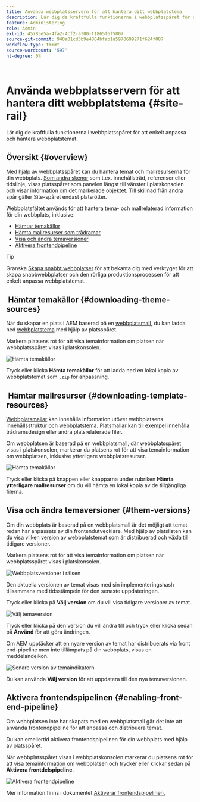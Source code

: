 ```yaml
---
title: Använda webbplatsservern för att hantera ditt webbplatstema
description: Lär dig de kraftfulla funktionerna i webbplatsspåret för att enkelt anpassa och hantera webbplatstemat.
feature: Administering
role: Admin
exl-id: 45785e5a-4fa2-4cf2-a300-f1865f6f5807
source-git-commit: 940a01cd3b9e4804bfab1a5970699271f624f087
workflow-type: tm+mt
source-wordcount: '597'
ht-degree: 0%

---
```


# Använda webbplatsservern för att hantera ditt webbplatstema {#site-rail}

Lär dig de kraftfulla funktionerna i webbplatsspåret för att enkelt anpassa och hantera webbplatstemat.

## Översikt {#overview}

Med hjälp av webbplatsspåret kan du hantera temat och mallresurserna för din webbplats. [Som andra skenor](/help/sites-cloud/authoring/getting-started/basic-handling.md#rail-selector) som t.ex. innehållsträd, referenser eller tidslinje, visas platsspåret som panelen längst till vänster i platskonsolen och visar information om det markerade objektet. Till skillnad från andra spår gäller Site-spåret endast platsrötter.

Webbplatsfältet används för att hantera tema- och mallrelaterad information för din webbplats, inklusive:

* [Hämtar temakällor](#downloading-theme-sources)
* [Hämta mallresurser som trådramar](#downloading-template-resources)
* [Visa och ändra temaversioner](#theme-vrsions)
* [Aktivera frontendpipeline](#enabling-the-front-end-pipeline)

>[!TIP]
>
>Granska [Skapa snabbt webbplatser](/help/journey-sites/quick-site/overview.md) för att bekanta dig med verktyget för att skapa snabbwebbplatser och den rörliga produktionsprocessen för att enkelt anpassa webbplatstemat.

##  Hämtar temakällor {#downloading-theme-sources}

När du skapar en plats i AEM baserad på en [webbplatsmall,](site-templates.md) du kan ladda ned [webbplatstema](site-themes.md) med hjälp av platsspåret.

Markera platsens rot för att visa temainformation om platsen när webbplatsspåret visas i platskonsolen.

![Hämta temakällor](/help/sites-cloud/administering/assets/download-theme-wireframe.png)

Tryck eller klicka **Hämta temakällor** för att ladda ned en lokal kopia av webbplatstemat som `.zip` för anpassning.

##  Hämtar mallresurser {#downloading-template-resources}

[Webbplatsmallar](site-templates.md) kan innehålla information utöver webbplatsens innehållsstruktur och [webbplatstema.](site-themes.md) Platsmallar kan till exempel innehålla trådramsdesign eller andra platsrelaterade filer.

Om webbplatsen är baserad på en webbplatsmall, där webbplatsspåret visas i platskonsolen, markerar du platsens rot för att visa temainformation om webbplatsen, inklusive ytterligare webbplatsresurser.

![Hämta temakällor](/help/sites-cloud/administering/assets/download-theme-wireframe.png)

Tryck eller klicka på knappen eller knapparna under rubriken **Hämta ytterligare mallresurser** om du vill hämta en lokal kopia av de tillgängliga filerna.

## Visa och ändra temaversioner {#them-versions}

Om din webbplats är baserad på en webbplatsmall är det möjligt att temat redan har anpassats av din frontendutvecklare. Med hjälp av platslisten kan du visa vilken version av webbplatstemat som är distribuerad och växla till tidigare versioner.

Markera platsens rot för att visa temainformation om platsen när webbplatsspåret visas i platskonsolen.

![Webbplatsversioner i rälsen](/help/sites-cloud/administering/assets/theme-versions.png)

Den aktuella versionen av temat visas med sin implementeringshash tillsammans med tidsstämpeln för den senaste uppdateringen.

Tryck eller klicka på **Välj version** om du vill visa tidigare versioner av temat.

![Välj temaversion](/help/sites-cloud/administering/assets/select-theme-versions.png)

Tryck eller klicka på den version du vill ändra till och tryck eller klicka sedan på **Använd** för att göra ändringen.

Om AEM upptäcker att en nyare version av temat har distribuerats via front end-pipeline men inte tillämpats på din webbplats, visas en meddelandeikon.

![Senare version av temaindikatorn](/help/sites-cloud/administering/assets/new-theme-version.png)

Du kan använda **Välj version** för att uppdatera till den nya temaversionen.

## Aktivera frontendspipelinen {#enabling-front-end-pipeline}

Om webbplatsen inte har skapats med en webbplatsmall går det inte att använda frontendpipeline för att anpassa och distribuera temat.

Du kan emellertid aktivera frontendspipelinen för din webbplats med hjälp av platsspåret.

När webbplatsspåret visas i webbplatskonsolen markerar du platsens rot för att visa temainformation om webbplatsen och trycker eller klickar sedan på **Aktivera frontdelspipeline**.

![Aktivera frontendpipeline](/help/sites-cloud/administering/assets/enable-fep.png)

Mer information finns i dokumentet [Aktiverar frontendspipelinen.](enable-front-end-pipeline.md)
